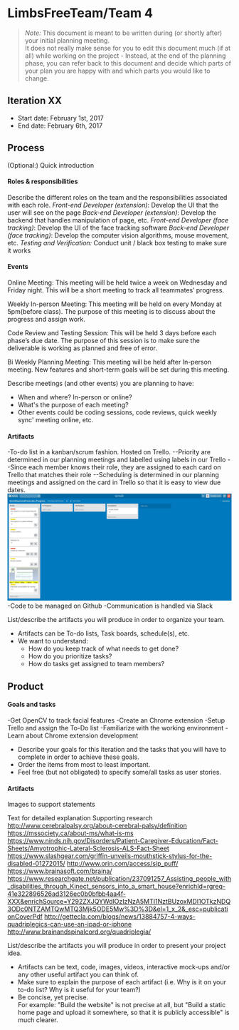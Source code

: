 # LimbsFreeTeam/Team 4

 > _Note:_ This document is meant to be written during (or shortly after) your initial planning meeting.     
 > It does not really make sense for you to edit this document much (if at all) while working on the project - Instead, at the end of the planning phase, you can refer back to this document and decide which parts of your plan you are happy with and which parts you would like to change.


## Iteration XX

 * Start date: February 1st, 2017
 * End date: February 6th, 2017

## Process

(Optional:) Quick introduction

#### Roles & responsibilities

Describe the different roles on the team and the responsibilities associated with each role.
*Front-end Developer (extension)*: Develop the UI that the user will see on the page
*Back-end Developer (extension)*: Develop the backend that handles manipulation of page, etc.
*Front-end Developer (face tracking)*: Develop the UI of the face tracking software
*Back-end Developer (face tracking)*: Develop the computer vision algorithms, mouse movement, etc.
*Testing and Verification:* Conduct unit / black box testing to make sure it works

#### Events

Online Meeting: This meeting will be held twice a week on Wednesday and Friday night. This will be a short meeting to track all teammates’ progress.

Weekly In-person Meeting: This meeting will be held on every Monday at 5pm(before class). The purpose of this meeting is to discuss about the progress and assign work. 

Code Review and Testing Session: This will be held 3 days before each phase’s due date. The purpose of this session is to make sure the deliverable is working as planned and free of error.

Bi Weekly Planning Meeting: This meeting will be held after In-person meeting. New features  and short-term goals will be set during this meeting.

Describe meetings (and other events) you are planning to have:

 * When and where? In-person or online?
 * What's the purpose of each meeting?
 * Other events could be coding sessions, code reviews, quick weekly sync' meeting online, etc.

#### Artifacts

-To-do list in a kanban/scrum fashion. Hosted on Trello.
--Priority are determined in our planning meetings and labelled using labels in our Trello
--Since each member knows their role, they are assigned to each card on Trello that matches their role
--Scheduling is determined in our planning meetings and assigned on the card in Trello so that it is easy to view due dates. 
![alt tag](trello.jpg)
-Code to be managed on Github
-Communication is handled via Slack

List/describe the artifacts you will produce in order to organize your team.       

 * Artifacts can be To-do lists, Task boards, schedule(s), etc.
 * We want to understand:
   * How do you keep track of what needs to get done?
   * How do you prioritize tasks?
   * How do tasks get assigned to team members?


## Product

#### Goals and tasks

-Get OpenCV to track facial features
-Create an Chrome extension
-Setup Trello and assign the To-Do list
-Familiarize with the working environment 
-Learn about Chrome extension development 

 * Describe your goals for this iteration and the tasks that you will have to complete in order to achieve these goals.
 * Order the items from most to least important.
 * Feel free (but not obligated) to specify some/all tasks as user stories.

#### Artifacts
Images to support statements

Text for detailed explanation 
Supporting research
http://www.cerebralpalsy.org/about-cerebral-palsy/definition
https://mssociety.ca/about-ms/what-is-ms
https://www.ninds.nih.gov/Disorders/Patient-Caregiver-Education/Fact-Sheets/Amyotrophic-Lateral-Sclerosis-ALS-Fact-Sheet
https://www.slashgear.com/griffin-unveils-mouthstick-stylus-for-the-disabled-01272015/
http://www.orin.com/access/sip_puff/
https://www.brainasoft.com/braina/
https://www.researchgate.net/publication/237091257_Assisting_people_with_disabilities_through_Kinect_sensors_into_a_smart_house?enrichId=rgreq-41e322896526ad3126ec0b0bfbb4aa4f-XXX&enrichSource=Y292ZXJQYWdlOzIzNzA5MTI1NztBUzoxMDI1OTkzNDQ3ODc0NTZAMTQwMTQ3Mjk5ODE5Mw%3D%3D&el=1_x_2&_esc=publicationCoverPdf 
http://gettecla.com/blogs/news/13884757-4-ways-quadriplegics-can-use-an-ipad-or-iphone
http://www.brainandspinalcord.org/quadriplegia/

List/describe the artifacts you will produce in order to present your project idea.

 * Artifacts can be text, code, images, videos, interactive mock-ups and/or any other useful artifact you can think of.
 * Make sure to explain the purpose of each artifact (i.e. Why is it on your to-do list? Why is it useful for your team?)
 * Be concise, yet precise.         
   For example: "Build the website" is not precise at all, but "Build a static home page and upload it somewhere, so that it is publicly accessible" is much clearer.


